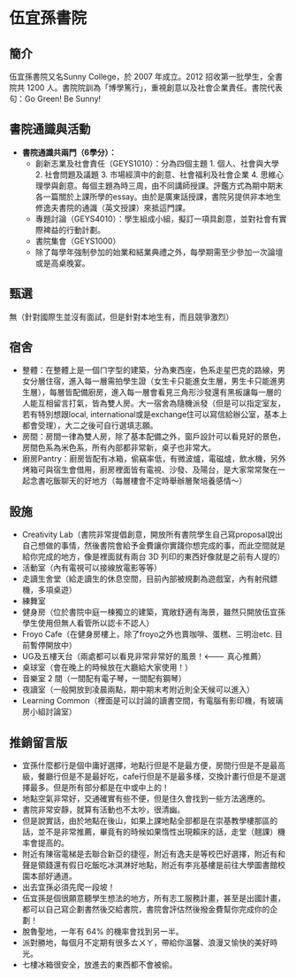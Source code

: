# 伍宜孫書院

## 簡介

伍宜孫書院又名Sunny College，於 2007 年成立。2012 招收第一批學生，全書院共 1200 人。書院院訓為「博學篤行」，重視創意以及社會企業責任。書院代表句：Go Green! Be Sunny!

## 書院通識與活動

* **書院通識共兩門（6學分）：**
  * 創新志業及社會責任（GEYS1010）：分為四個主題 1. 個人、社會與大學 2. 社會問題及議題 3. 市場經濟中的創意、社會福利及社會企業 4. 思維心理學與創意。每個主題為時三周，由不同講師授課。評鑑方式為期中期末各一篇關於上課所學的essay。由於是廣東話授課，書院另提供非本地生修逸夫書院的通識（英文授課）來抵這門課。
  * 專題討論（GEYS4010）：學生組成小組，擬訂一項具創意，並對社會有實際裨益的行動計劃。
  * 書院集會（GEYS1000）
  * 除了每學年強制參加的始業和結業典禮之外，每學期需至少參加一次論壇或是高桌晚宴。

## 甄選

無（針對國際生並沒有面試，但是針對本地生有，而且競爭激烈）

## 宿舍

* 整體：在整體上是一個ㄇ字型的建築，分為東西座，色系走星巴克的路線，男女分層住宿，進入每一層需拍學生證（女生卡只能進女生層，男生卡只能進男生層），每層皆配備廚房，進入每一層會看見三角形沙發還有黑板讓每一層的人能互相留言打氣，皆為雙人房。大一宿舍為隨機派發（但是可以指定室友，若有特別想跟local, international或是exchange住可以寫信給辦公室，基本上都會受理），大二之後可自行選填志願。
* 房間：房間一律為雙人房，除了基本配備之外，窗戶設計可以看見好的景色，房間色系為米色系，所有內部都非常新，桌子也非常大。
* 廚房Pantry：廚房皆配有冰箱，偷竊率低，有微波爐，電磁爐，飲水機，另外烤箱可與宿生會借用，廚房裡面皆有電視、沙發、及陽台，是大家常常聚在一起念書吃飯聊天的好地方（每層樓會不定時舉辦層聚培養感情～）

## 設施

* Creativity Lab（書院非常提倡創意，開放所有書院學生自己寫proposal說出自己想做的事情，然後書院會給予金費讓你實踐你想完成的事，而此空間就是給你完成的地方，像是裡面就有兩台 3D 列印的東西好像就是之前有人提的）
* 活動室（內有電視可以接線放電影等等）
* 走讀生舍堂（給走讀生的休息空間，目前內部被規劃為遊戲室，內有射飛鏢機，多項桌遊）
* 練舞室
* 健身房（位於書院中庭一棟獨立的建築，寬敞舒適有海景，雖然只開放伍宜孫學生使用但無人看管所以認卡不認人）
* Froyo Cafe（在健身房樓上，除了froyo之外也賣咖啡、蛋糕、三明治etc. 目前暫停開放中）
* UG及五樓天台（兩處都可以看見非常非常好的風景！&lt;--- 真心推薦）
* 桌球室（會在晚上的時候放在大廳給大家使用！）
* 音樂室 2 間（一間配有電子琴，一間配有鋼琴）
* 夜讀室（一般開放到凌晨兩點，期中期末考附近則全天候可以進入）
* Learning Common（裡面是可以討論的讀書空間，有電腦有影印機，有玻璃房小組討論室）

## 推銷留言版

* 宜孫什麼都行是個中庸好選擇，地點行但是不是最方便，房間行但是不是最高級，餐廳行但是不是最好吃，cafe行但是不是最多樣，交換計畫行但是不是選擇最多。但是所有部分都是在中或中上的！
* 地點空氣非常好，交通確實有些不便，但是住久會找到一些方法適應的。
* 書院非常安靜，就算有活動也不太吵，很清幽。
* 但是說實話，由於地點在後山，如果上課地點全部都是在崇基教學樓那區的話，並不是非常推薦，畢竟有的時候如果惰性出現賴床的話，走堂（翹課）機率會提高的。
* 附近有陳宿電梯是去聯合新亞的捷徑，附近有逸夫是等校巴好選擇，附近有和聲是領錢還有假日吃飯吃冰淇淋好地點，附近有李兆基樓是前往大學圖書館校園本部好通道。
* 出去宜孫必須先爬一段坡！
* 伍宜孫是個很願意聽學生想法的地方，所有志工服務計畫，甚至是出國計畫，都可以自己寫企劃書然後交給書院，書院會評估然後撥金費幫你完成你的企劃！
* 脫魯聖地，一年有 64% 的機率會找到另一半。
* 派對勝地，每個月不定期有很多ㄊㄨㄚ，帶給你溫馨、浪漫又愉快的美好時光。
* 七樓冰箱很安全，放進去的東西都不會被偷。

